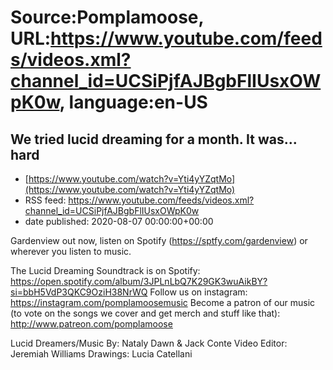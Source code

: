 # Source:Pomplamoose, URL:https://www.youtube.com/feeds/videos.xml?channel_id=UCSiPjfAJBgbFlIUsxOWpK0w, language:en-US

## We tried lucid dreaming for a month. It was... hard
 - [https://www.youtube.com/watch?v=Yti4yYZqtMo](https://www.youtube.com/watch?v=Yti4yYZqtMo)
 - RSS feed: https://www.youtube.com/feeds/videos.xml?channel_id=UCSiPjfAJBgbFlIUsxOWpK0w
 - date published: 2020-08-07 00:00:00+00:00

Gardenview out now, listen on Spotify (https://sptfy.com/gardenview) or wherever you listen to music.

 The Lucid Dreaming Soundtrack is on Spotify: https://open.spotify.com/album/3JPLnLbQ7K29GK3wuAikBY?si=bbH5VdP3QKC9OziH38NrWQ
Follow us on instagram: https://instagram.com/pomplamoosemusic
Become a patron of our music (to vote on the songs we cover and get merch and stuff like that): http://www.patreon.com/pomplamoose

Lucid Dreamers/Music By: Nataly Dawn & Jack Conte
Video Editor: Jeremiah Williams
Drawings: Lucia Catellani


